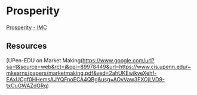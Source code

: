 # Prosperity

[Prosperity - IMC](https://prosperity.imc.com/)

## Resources


[UPen-EDU on Market Making(https://www.google.com/url?sa=t&source=web&rct=j&opi=89978449&url=https://www.cis.upenn.edu/~mkearns/papers/marketmaking.pdf&ved=2ahUKEwikyeXehf-EAxUCgf0HHemsAJYQFnoECA4QBg&usg=AOvVaw3FXOjLVD9-txCuGWAZdGRq)